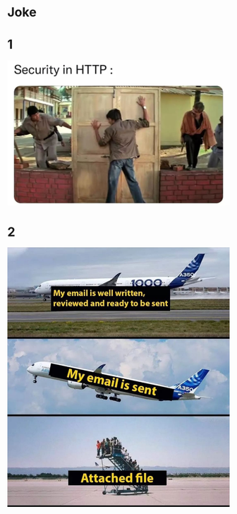# Joke

# 1
![MEME1](https://raw.githubusercontent.com/HemantSachdeva/HacktoberFest/2021/assets/anchalpaswan.jpeg)

# 2
![MEME2](https://raw.githubusercontent.com/HemantSachdeva/HacktoberFest/2021/assets/anchalpaswan1.jpeg)
